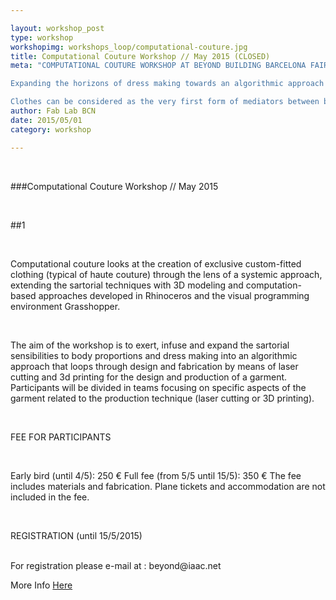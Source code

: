 ```yaml
---

layout: workshop_post
type: workshop
workshopimg: workshops_loop/computational-couture.jpg
title: Computational Couture Workshop // May 2015 (CLOSED)
meta: "COMPUTATIONAL COUTURE WORKSHOP AT BEYOND BUILDING BARCELONA FAIRE

Expanding the horizons of dress making towards an algorithmic approach

Clothes can be considered as the very first form of mediators between body, space and events, condensing in their aesthetics not only the evolution of its relation to the physical functions of the body (movement, protection, temperature regulation) but also the evolution of cultural expression precisely by exceeding the purely indexical performative relations, designing not only for the needs but for the desires."
author: Fab Lab BCN
date: 2015/05/01
category: workshop

---
```


<br>

###Computational Couture Workshop // May 2015

<br>

##1

<br>

Computational couture looks at the creation of exclusive custom-fitted clothing (typical of haute couture) through the lens of a systemic approach, extending the sartorial techniques with 3D modeling and computation-based approaches developed in Rhinoceros and the visual programming environment Grasshopper.

<br>

The aim of the workshop is to exert, infuse and expand the sartorial sensibilities to body proportions and dress making into an algorithmic approach that loops through design and fabrication by means of laser cutting and 3d printing for the design and production of a garment.
Participants will be divided in teams focusing on specific aspects of the garment related to the production technique (laser cutting or 3D printing).

<br>

FEE FOR PARTICIPANTS

<br>

Early bird (until 4/5): 250 €
Full fee (from 5/5 until 15/5): 350 €
The fee includes materials and fabrication. Plane tickets and accommodation are not  included in the fee.

<br>

REGISTRATION (until 15/5/2015)

<br>
For registration please e-mail at :
beyond@iaac.net

<br>

More Info [Here](http://beyond.iaac.net/?page_id=1046)
